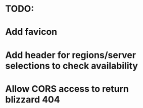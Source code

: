 # TODO: 
# Add favicon
# Add header for regions/server selections to check availability
# Allow CORS access to return blizzard 404
#
